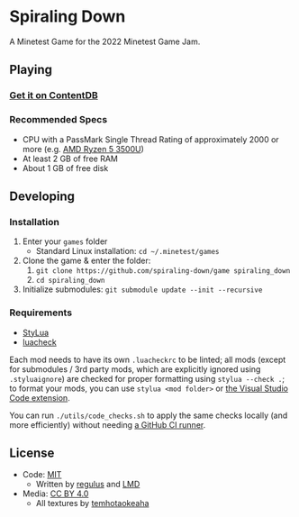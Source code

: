 # Spiraling Down

A Minetest Game for the 2022 Minetest Game Jam.

## Playing

### [Get it on ContentDB](https://content.minetest.net/sdd/spiraling_down)

### Recommended Specs

* CPU with a PassMark Single Thread Rating of approximately 2000 or more (e.g. [AMD Ryzen 5 3500U](https://www.cpubenchmark.net/cpu.php?cpu=AMD+Ryzen+5+3500U&id=3421))
* At least 2 GB of free RAM
* About 1 GB of free disk

## Developing

### Installation

1. Enter your `games` folder
   * Standard Linux installation: `cd ~/.minetest/games`
2. Clone the game & enter the folder:
   1. `git clone https://github.com/spiraling-down/game spiraling_down`
   2. `cd spiraling_down`
3. Initialize submodules: `git submodule update --init --recursive`

### Requirements

* [StyLua](https://github.com/JohnnyMorganz/StyLua)
* [luacheck](https://github.com/mpeterv/luacheck)

Each mod needs to have its own `.luacheckrc` to be linted;
all mods (except for submodules / 3rd party mods, which are explicitly ignored using `.styluaignore`)
are checked for proper formatting using `stylua --check .`;
to format your mods, you can use `stylua <mod folder>`
or [the Visual Studio Code extension](https://marketplace.visualstudio.com/items?itemName=JohnnyMorganz.stylua).

You can run `./utils/code_checks.sh` to apply the same checks locally (and more efficiently)
without needing [a GitHub CI runner](https://github.com/nektos/act).

## License

* Code: [MIT](https://opensource.org/licenses/MIT)
  * Written by [regulus](https://github.com/regulus79) and [LMD](https://github.com/appgurueu)
* Media: [CC BY 4.0](https://creativecommons.org/licenses/by/4.0/legalcode)
  * All textures by [temhotaokeaha](https://github.com/temhotaokeaha)
